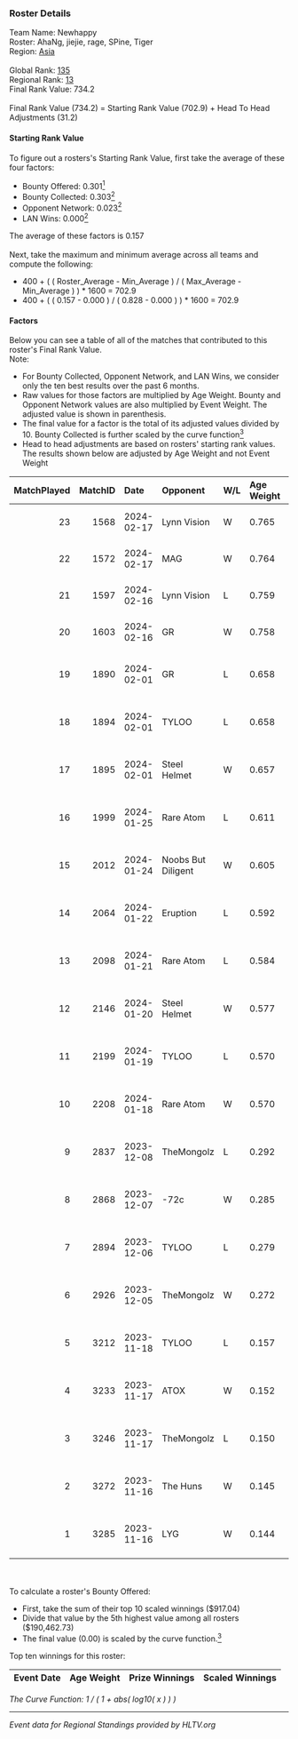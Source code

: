 ### Roster Details<br />
Team Name: Newhappy<br />
Roster: AhaNg, jiejie, rage, SPine, Tiger<br />
Region: [Asia]( ../standings_asia.md)<br />
<br />
Global Rank: [135](../standings_global.md)<br />
Regional Rank: [13]( ../standings_asia.md)<br />
Final Rank Value:  734.2<br />
<br />
Final Rank Value (734.2) = Starting Rank Value (702.9) + Head To Head Adjustments (31.2)<br />

#### Starting Rank Value<br />
To figure out a rosters's Starting Rank Value, first take the average of these four factors:<br />
- Bounty Offered: 0.301[<sup>1</sup>](#table2)
- Bounty Collected: 0.303[<sup>2</sup>](#table1)
- Opponent Network: 0.023[<sup>2</sup>](#table1)
- LAN Wins: 0.000[<sup>2</sup>](#table1)

The average of these factors is 0.157<br />
<br />
Next, take the maximum and minimum average across all teams and compute the following:<br />
- 400 + ( ( Roster_Average - Min_Average ) / ( Max_Average - Min_Average ) ) * 1600 = 702.9
- 400 + ( ( 0.157 - 0.000 ) / ( 0.828 - 0.000 ) ) * 1600 = 702.9


#### Factors<br />
Below you can see a table of all of the matches that contributed to this roster's Final Rank Value.<br />
Note:<br />

- For Bounty Collected, Opponent Network, and LAN Wins, we consider only the ten best results over the past 6 months.
- Raw values for those factors are multiplied by Age Weight. Bounty and Opponent Network values are also multiplied by Event Weight. The adjusted value is shown in parenthesis.
- The final value for a factor is the total of its adjusted values divided by 10. Bounty Collected is further scaled by the curve function[<sup>3</sup>](#curveFunction)
- Head to head adjustments are based on rosters' starting rank values. The results shown below are adjusted by Age Weight and not Event Weight
<span id="table1"></span><br />


| MatchPlayed | MatchID | Date       | Opponent           | W/L | Age Weight | Event Weight | Bounty Collected | Opponent Network | LAN Wins  | H2H Adjustment | Participating Roster              |
| -: | -: | :- | :- | :- | :- | :- | :- | :- | :- | -: | :- |
|          23 |    1568 | 2024-02-17 | Lynn Vision        | W   | 0.765      | 0.143        | 0.136 (0.015)    | 0.458 (0.050)    | 0 (0.000) |          22.04 | AhaNg, jiejie, rage, SPine, Tiger |
|          22 |    1572 | 2024-02-17 | MAG                | W   | 0.764      | 0.143        | 0.000 (0.000)    | 0.237 (0.026)    | 0 (0.000) |           7.61 | AhaNg, jiejie, rage, SPine, Tiger |
|          21 |    1597 | 2024-02-16 | Lynn Vision        | L   | 0.759      | -            | -                | -                | -         |          -1.83 | AhaNg, jiejie, karl, rage, SPine  |
|          20 |    1603 | 2024-02-16 | GR                 | W   | 0.758      | 0.143        | 0.005 (0.001)    | 0.267 (0.029)    | 0 (0.000) |          11.26 | AhaNg, jiejie, karl, rage, SPine  |
|          19 |    1890 | 2024-02-01 | GR                 | L   | 0.658      | -            | -                | -                | -         |         -11.73 | 2x2x, AhaNg, SPine, Tiger, tutu   |
|          18 |    1894 | 2024-02-01 | TYLOO              | L   | 0.658      | -            | -                | -                | -         |          -4.51 | 2x2x, AhaNg, SPine, Tiger, tutu   |
|          17 |    1895 | 2024-02-01 | Steel Helmet       | W   | 0.657      | 0.143        | 0.021 (0.002)    | 0.131 (0.012)    | 0 (0.000) |           9.80 | 2x2x, AhaNg, SPine, Tiger, tutu   |
|          16 |    1999 | 2024-01-25 | Rare Atom          | L   | 0.611      | -            | -                | -                | -         |          -9.14 | 2x2x, AhaNg, SPine, Tiger, tutu   |
|          15 |    2012 | 2024-01-24 | Noobs But Diligent | W   | 0.605      | -            | -                | -                | 0 (0.000) |           2.86 | 2x2x, AhaNg, SPine, Tiger, tutu   |
|          14 |    2064 | 2024-01-22 | Eruption           | L   | 0.592      | -            | -                | -                | -         |         -12.37 | 2x2x, AhaNg, SPine, Tiger, tutu   |
|          13 |    2098 | 2024-01-21 | Rare Atom          | L   | 0.584      | -            | -                | -                | -         |          -9.30 | 2x2x, AhaNg, SPine, Tiger, tutu   |
|          12 |    2146 | 2024-01-20 | Steel Helmet       | W   | 0.577      | 0.143        | 0.021 (0.002)    | 0.131 (0.011)    | 0 (0.000) |           8.28 | 2x2x, AhaNg, SPine, Tiger, tutu   |
|          11 |    2199 | 2024-01-19 | TYLOO              | L   | 0.570      | -            | -                | -                | -         |          -4.82 | 2x2x, AhaNg, SPine, Tiger, tutu   |
|          10 |    2208 | 2024-01-18 | Rare Atom          | W   | 0.570      | 0.143        | 0.024 (0.002)    | 0.233 (0.019)    | 0 (0.000) |           8.87 | 2x2x, AhaNg, SPine, Tiger, tutu   |
|           9 |    2837 | 2023-12-08 | TheMongolz         | L   | 0.292      | -            | -                | -                | -         |          -0.29 | 2x2x, AhaNg, SPine, Tiger, tutu   |
|           8 |    2868 | 2023-12-07 | -72c               | W   | 0.285      | 0.416        | 0.003 (0.000)    | 0.069 (0.008)    | 0 (0.000) |           3.62 | 2x2x, AhaNg, SPine, Tiger, tutu   |
|           7 |    2894 | 2023-12-06 | TYLOO              | L   | 0.279      | -            | -                | -                | -         |          -2.38 | 2x2x, AhaNg, SPine, Tiger, tutu   |
|           6 |    2926 | 2023-12-05 | TheMongolz         | W   | 0.272      | 0.416        | 0.247 (0.028)    | 0.587 (0.066)    | 0 (0.000) |           8.31 | 2x2x, AhaNg, SPine, Tiger, tutu   |
|           5 |    3212 | 2023-11-18 | TYLOO              | L   | 0.157      | -            | -                | -                | -         |          -1.30 | 2x2x, AhaNg, SPine, Tiger, tutu   |
|           4 |    3233 | 2023-11-17 | ATOX               | W   | 0.152      | 0.143        | 0.007 (0.000)    | 0.329 (0.007)    | 0 (0.000) |           2.93 | 2x2x, AhaNg, SPine, Tiger, tutu   |
|           3 |    3246 | 2023-11-17 | TheMongolz         | L   | 0.150      | -            | -                | -                | -         |          -0.14 | 2x2x, AhaNg, SPine, Tiger, tutu   |
|           2 |    3272 | 2023-11-16 | The Huns           | W   | 0.145      | 0.143        | -                | 0.232 (0.005)    | -         |           1.24 | 2x2x, AhaNg, SPine, Tiger, tutu   |
|           1 |    3285 | 2023-11-16 | LYG                | W   | 0.144      | 0.143        | 0.004 (0.000)    | -                | -         |           2.21 | 2x2x, AhaNg, SPine, Tiger, tutu   |

<br />
<span id="table2"></span><br />
To calculate a roster's Bounty Offered:<br />

- First, take the sum of their top 10 scaled winnings ($917.04)
- Divide that value by the 5th highest value among all rosters ($190,462.73)
- The final value (0.00) is scaled by the curve function.[<sup>3</sup>](#curveFunction)

Top ten winnings for this roster:<br />

| Event Date | Age Weight | Prize Winnings | Scaled Winnings |
| :- | -: | :- | :- |


<span id="curveFunction"></span>_The Curve Function: 1 / ( 1 + abs( log10( x ) ) )_<br />

---
_Event data for Regional Standings provided by HLTV.org_<br />
